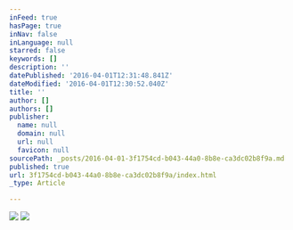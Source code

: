 ```yaml
---
inFeed: true
hasPage: true
inNav: false
inLanguage: null
starred: false
keywords: []
description: ''
datePublished: '2016-04-01T12:31:48.841Z'
dateModified: '2016-04-01T12:30:52.040Z'
title: ''
author: []
authors: []
publisher:
  name: null
  domain: null
  url: null
  favicon: null
sourcePath: _posts/2016-04-01-3f1754cd-b043-44a0-8b8e-ca3dc02b8f9a.md
published: true
url: 3f1754cd-b043-44a0-8b8e-ca3dc02b8f9a/index.html
_type: Article

---
```

![](https://the-grid-user-content.s3-us-west-2.amazonaws.com/714a8f90-924e-406d-9e03-b84a626056bd.jpg)
![](https://the-grid-user-content.s3-us-west-2.amazonaws.com/d5260f5a-18c3-4624-911a-da44a86bcb99.gif)